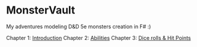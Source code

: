 # MonsterVault

My adventures modeling D&D 5e monsters creation in F# :)

Chapter 1: [Introduction](http://brandewinder.com/2018/07/23/give-me-monsters-part-1/)
Chapter 2: [Abilities](http://brandewinder.com/2018/07/25/give-me-monsters-part-2/)
Chapter 3: [Dice rolls & Hit Points](http://brandewinder.com/2018/07/31/give-me-monsters-part-3/)
